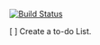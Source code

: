 [![Build Status](https://travis-ci.com/vijayphoenix/Car-racing-game.svg?token=67qmZmyfex1ST6G5tpZK&branch=master)](https://travis-ci.com/vijayphoenix/Car-racing-game)


[ ] Create a to-do List.
